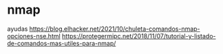 # nmap
ayudas
https://blog.elhacker.net/2021/10/chuleta-comandos-nmap-opciones-nse.html
https://protegermipc.net/2018/11/07/tutorial-y-listado-de-comandos-mas-utiles-para-nmap/

